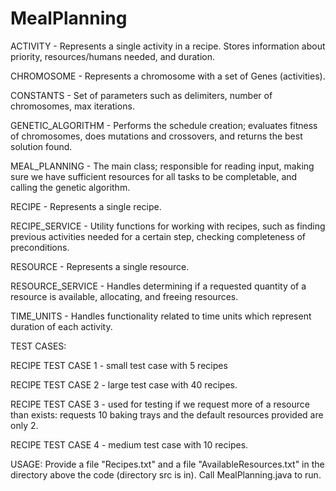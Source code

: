 # MealPlanning

ACTIVITY - Represents a single activity in a recipe. Stores information about priority,
           resources/humans needed, and duration.
           
CHROMOSOME - Represents a chromosome with a set of Genes (activities).

CONSTANTS - Set of parameters such as delimiters, number of chromosomes, max iterations.

GENETIC_ALGORITHM - Performs the schedule creation; evaluates fitness of chromosomes, does
                    mutations and crossovers, and returns the best solution found.
                    
MEAL_PLANNING - The main class; responsible for reading input, 
                making sure we have sufficient resources for all tasks to be completable, and
                calling the genetic algorithm.
                
RECIPE - Represents a single recipe.

RECIPE_SERVICE - Utility functions for working with recipes, such as finding previous activities
                 needed for a certain step, checking completeness of preconditions.
                 
RESOURCE - Represents a single resource. 

RESOURCE_SERVICE - Handles determining if a requested quantity of a resource is available,
                   allocating, and freeing resources.
                   
TIME_UNITS - Handles functionality related to time units which represent duration of each activity.


TEST CASES:

RECIPE TEST CASE 1 - small test case with 5 recipes

RECIPE TEST CASE 2 - large test case with 40 recipes.

RECIPE TEST CASE 3 - used for testing if we request more of a resource than exists: requests
                      10 baking trays and the default resources provided are only 2.
                     
RECIPE TEST CASE 4 - medium test case with 10 recipes.                     
                   

USAGE:
Provide a file "Recipes.txt" and a file "AvailableResources.txt" in the directory above the code 
  (directory src is in). Call MealPlanning.java to run.
